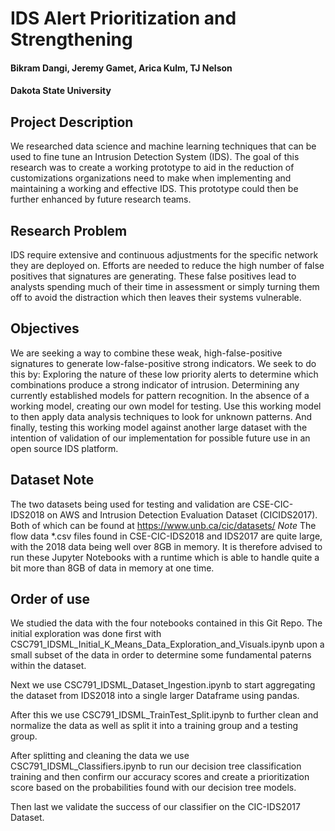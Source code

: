 # IDS Alert Prioritization and Strengthening 
#### Bikram Dangi, Jeremy Gamet, Arica Kulm, TJ Nelson
#### Dakota State University

## Project Description
We researched data science and machine learning techniques that can be used to fine tune an Intrusion Detection System (IDS).  The goal of this research was to create a working prototype to aid in the reduction of customizations organizations need to make when implementing and maintaining a working and effective IDS.  This prototype could then be further enhanced by future research teams.

## Research Problem
IDS require extensive and continuous adjustments for the specific network they are deployed on.  Efforts are needed to reduce the high number of false positives that signatures are generating.  These false positives lead to analysts spending much of their time in assessment or simply turning them off to avoid the distraction which then leaves their systems vulnerable.

## Objectives
We are seeking a way to combine these weak, high-false-positive signatures to generate low-false-positive strong indicators.  We seek to do this by: Exploring the nature of these low priority alerts to determine which combinations produce a strong indicator of intrusion. Determining any currently established models for pattern recognition. In the absence of a working model, creating our own model for testing. Use this working model to then apply data analysis techniques to look for unknown patterns. And finally, testing this working model against another large dataset with the intention of validation of our implementation for possible future use in an open source IDS platform.

## Dataset Note
The two datasets being used for testing and validation are CSE-CIC-IDS2018 on AWS and Intrusion Detection Evaluation Dataset (CICIDS2017). Both of which can be found at https://www.unb.ca/cic/datasets/
*Note* The flow data *.csv files found in CSE-CIC-IDS2018 and IDS2017 are quite large, with the 2018 data being well over 8GB in memory. It is therefore advised to run these Jupyter Notebooks with a runtime which is able to handle quite a bit more than 8GB of data in memory at one time.

## Order of use
We studied the data with the four notebooks contained in this Git Repo. The initial exploration was done first with CSC791_IDSML_Initial_K_Means_Data_Exploration_and_Visuals.ipynb upon a small subset of the data in order to determine some fundamental paterns within the dataset.

Next we use CSC791_IDSML_Dataset_Ingestion.ipynb to start aggregating the dataset from IDS2018 into a single larger Dataframe using pandas.

After this we use CSC791_IDSML_TrainTest_Split.ipynb to further clean and normalize the data as well as split it into a training group and a testing group.

After splitting and cleaning the data we use CSC791_IDSML_Classifiers.ipynb to run our decision tree classification training and then confirm our accuracy scores and create a prioritization score based on the probabilities found with our decision tree models.

Then last we validate the success of our classifier on the CIC-IDS2017 Dataset.
